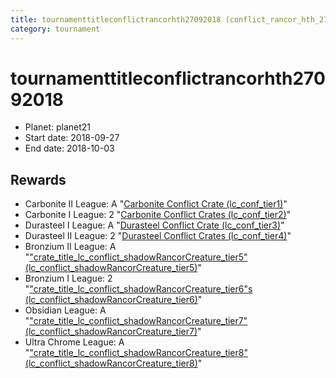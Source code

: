 ```yaml
---
title: tournamenttitleconflictrancorhth27092018 (conflict_rancor_hth_27092018)
category: tournament
---
```

# tournamenttitleconflictrancorhth27092018

  * Planet: planet21
  * Start date: 2018-09-27
  * End date: 2018-10-03

## Rewards

  * Carbonite II League: A "[Carbonite Conflict Crate (lc_conf_tier1)](lc_conf_tier1.html)"
  * Carbonite I League: 2 "[Carbonite Conflict Crates (lc_conf_tier2)](lc_conf_tier2.html)"
  * Durasteel I League: A "[Durasteel Conflict Crate (lc_conf_tier3)](lc_conf_tier3.html)"
  * Durasteel II League: 2 "[Durasteel Conflict Crates (lc_conf_tier4)](lc_conf_tier4.html)"
  * Bronzium II League: A "["crate_title_lc_conflict_shadowRancorCreature_tier5" (lc_conflict_shadowRancorCreature_tier5)](lc_conflict_shadowRancorCreature_tier5.html)"
  * Bronzium I League: 2 "["crate_title_lc_conflict_shadowRancorCreature_tier6"s (lc_conflict_shadowRancorCreature_tier6)](lc_conflict_shadowRancorCreature_tier6.html)"
  * Obsidian League: A "["crate_title_lc_conflict_shadowRancorCreature_tier7" (lc_conflict_shadowRancorCreature_tier7)](lc_conflict_shadowRancorCreature_tier7.html)"
  * Ultra Chrome League: A "["crate_title_lc_conflict_shadowRancorCreature_tier8" (lc_conflict_shadowRancorCreature_tier8)](lc_conflict_shadowRancorCreature_tier8.html)"
